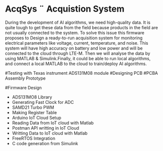 # AcqSys ¨ Acquistion System
During the development of AI algorithms, we need high-quality data. It is quite tough to get these data from the field because products in the field are not 
usually connected to the system. To solve this issue this firmware proposes to Design a ready-to-run acquisition system for monitoring electrical parameters 
like voltage, current, temperature, and noise. This system will have high accuracy on battery and low power and will be connected to the cloud
through LTE-M. Then we will analyse the data by using MATLAB & Simulink.Finally, it could be able to run local algorithms, and connect a local MATLAB to
the cloud to train/deploy AI algorithms. 

#Testing with Texas instrument ADS131M08 module
#Designing PCB 
#PCBA Assembly Prototype

#Firmware Design
- ADS131MO8 Library 
- Generating Fast Clock for ADC
- SAMD21 Turbo PWM
- Making Register Table 
- Arduino IoT Cloud Setup
- Reading Data from IoT cloud with Matlab
- Postman API writting in IoT Cloud
- Writting Data to IoT cloud with Matlab
- FreeRTOS Integration
- C code generation from Simulink
